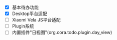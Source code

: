 * [X] 基本待办功能
* [X] Desktop平台适配
* [ ] Xiaomi Vela JS平台适配
* [ ] Plugin系统
* [ ] 内置插件"日视图"(org.cora.todo.plugin.day_view)
